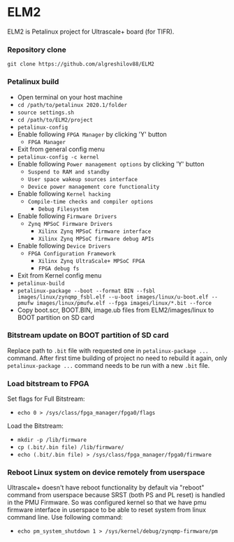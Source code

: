 # ELM2
ELM2 is Petalinux project for Ultrascale+ board (for TIFR).

### Repository clone
`git clone https://github.com/algreshilov88/ELM2`

### Petalinux build
* Open terminal on your host machine
* `cd /path/to/petalinux 2020.1/folder`
* `source settings.sh`
* `cd /path/to/ELM2/project`
* `petalinux-config`
* Enable following `FPGA Manager` by clicking 'Y' button
  - `FPGA Manager`
* Exit from general config menu
* `petalinux-config -c kernel`
* Enable following `Power management options` by clicking 'Y' button
  - `Suspend to RAM and standby`
  - `User space wakeup sources interface`
  - `Device power management core functionality`
* Enable following `Kernel hacking`
  - `Compile-time checks and compiler options`
    - `Debug Filesystem`
* Enable following `Firmware Drivers`
  - `Zynq MPSoC Firmware Drivers`
    - `Xilinx Zynq MPSoC firmware interface`
    - `Xilinx Zynq MPSoC firmware debug APIs`
* Enable following `Device Drivers`
  - `FPGA Configuration Framework`
    - `Xilinx Zynq UltraScale+ MPSoC FPGA `
    - `FPGA debug fs`
* Exit from Kernel config menu
* `petalinux-build`
* `petalinux-package --boot --format BIN --fsbl images/linux/zynqmp_fsbl.elf --u-boot images/linux/u-boot.elf --pmufw images/linux/pmufw.elf --fpga images/linux/*.bit --force`
* Copy boot.scr, BOOT.BIN, image.ub files from ELM2/images/linux to BOOT partition on SD card

### Bitstream update on BOOT partition of SD card
Replace path to `.bit` file with requested one in `petalinux-package ...` command. After first time building of project no need to rebuild it again, only `petalinux-package ...` command needs to be run with a new `.bit` file.

### Load bitstream to FPGA
Set flags for Full Bitstream:
* `echo 0 > /sys/class/fpga_manager/fpga0/flags`

Load the Bitstream: 
* `mkdir -p /lib/firmware`
* `cp (.bit/.bin file) /lib/firmware/`
* `echo (.bit/.bin file) > /sys/class/fpga_manager/fpga0/firmware`

### Reboot Linux system on device remotely from userspace
Ultrascale+ doesn't have reboot functionality by default via "reboot" command from userspace because SRST (both PS and PL reset) is handled in the PMU Firmware. 
So was configured kernel so that we have pmu firmware interface in userspace to be able to reset system from linux command line. Use following command: 
* `echo pm_system_shutdown 1 > /sys/kernel/debug/zynqmp-firmware/pm`
